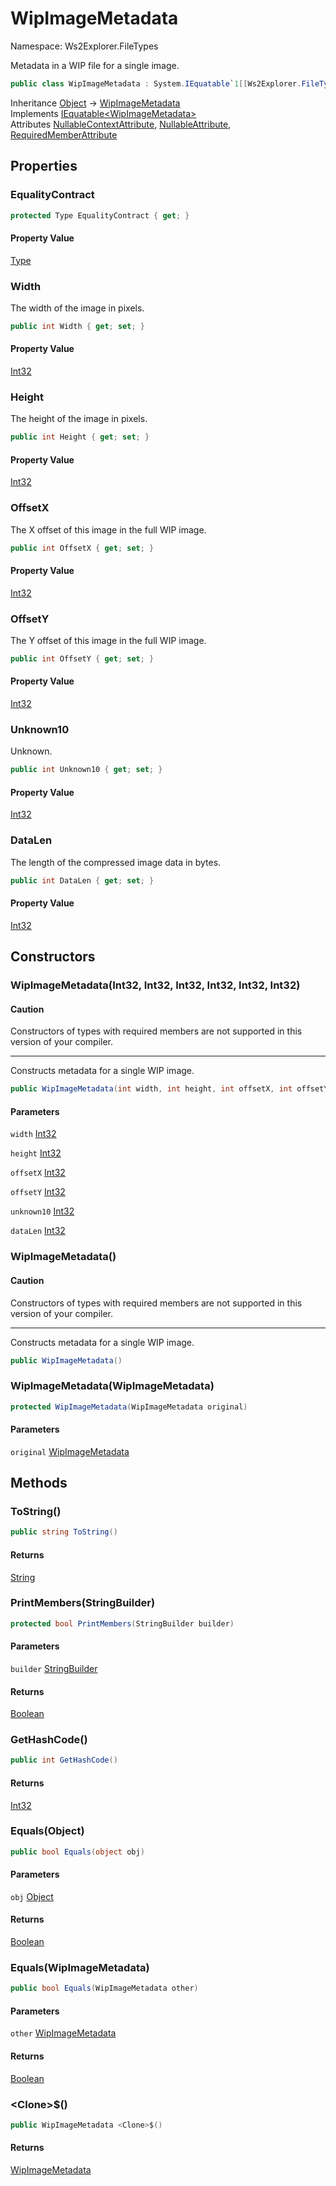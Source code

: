 # WipImageMetadata

Namespace: Ws2Explorer.FileTypes

Metadata in a WIP file for a single image.

```csharp
public class WipImageMetadata : System.IEquatable`1[[Ws2Explorer.FileTypes.WipImageMetadata, Ws2Explorer, Version=1.0.0.0, Culture=neutral, PublicKeyToken=null]]
```

Inheritance [Object](https://docs.microsoft.com/en-us/dotnet/api/system.object) → [WipImageMetadata](./ws2explorer.filetypes.wipimagemetadata.md)<br>
Implements [IEquatable&lt;WipImageMetadata&gt;](https://docs.microsoft.com/en-us/dotnet/api/system.iequatable-1)<br>
Attributes [NullableContextAttribute](https://docs.microsoft.com/en-us/dotnet/api/system.runtime.compilerservices.nullablecontextattribute), [NullableAttribute](https://docs.microsoft.com/en-us/dotnet/api/system.runtime.compilerservices.nullableattribute), [RequiredMemberAttribute](https://docs.microsoft.com/en-us/dotnet/api/system.runtime.compilerservices.requiredmemberattribute)

## Properties

### **EqualityContract**

```csharp
protected Type EqualityContract { get; }
```

#### Property Value

[Type](https://docs.microsoft.com/en-us/dotnet/api/system.type)<br>

### **Width**

The width of the image in pixels.

```csharp
public int Width { get; set; }
```

#### Property Value

[Int32](https://docs.microsoft.com/en-us/dotnet/api/system.int32)<br>

### **Height**

The height of the image in pixels.

```csharp
public int Height { get; set; }
```

#### Property Value

[Int32](https://docs.microsoft.com/en-us/dotnet/api/system.int32)<br>

### **OffsetX**

The X offset of this image in the full WIP image.

```csharp
public int OffsetX { get; set; }
```

#### Property Value

[Int32](https://docs.microsoft.com/en-us/dotnet/api/system.int32)<br>

### **OffsetY**

The Y offset of this image in the full WIP image.

```csharp
public int OffsetY { get; set; }
```

#### Property Value

[Int32](https://docs.microsoft.com/en-us/dotnet/api/system.int32)<br>

### **Unknown10**

Unknown.

```csharp
public int Unknown10 { get; set; }
```

#### Property Value

[Int32](https://docs.microsoft.com/en-us/dotnet/api/system.int32)<br>

### **DataLen**

The length of the compressed image data in bytes.

```csharp
public int DataLen { get; set; }
```

#### Property Value

[Int32](https://docs.microsoft.com/en-us/dotnet/api/system.int32)<br>

## Constructors

### **WipImageMetadata(Int32, Int32, Int32, Int32, Int32, Int32)**

#### Caution

Constructors of types with required members are not supported in this version of your compiler.

---

Constructs metadata for a single WIP image.

```csharp
public WipImageMetadata(int width, int height, int offsetX, int offsetY, int unknown10, int dataLen)
```

#### Parameters

`width` [Int32](https://docs.microsoft.com/en-us/dotnet/api/system.int32)<br>

`height` [Int32](https://docs.microsoft.com/en-us/dotnet/api/system.int32)<br>

`offsetX` [Int32](https://docs.microsoft.com/en-us/dotnet/api/system.int32)<br>

`offsetY` [Int32](https://docs.microsoft.com/en-us/dotnet/api/system.int32)<br>

`unknown10` [Int32](https://docs.microsoft.com/en-us/dotnet/api/system.int32)<br>

`dataLen` [Int32](https://docs.microsoft.com/en-us/dotnet/api/system.int32)<br>

### **WipImageMetadata()**

#### Caution

Constructors of types with required members are not supported in this version of your compiler.

---

Constructs metadata for a single WIP image.

```csharp
public WipImageMetadata()
```

### **WipImageMetadata(WipImageMetadata)**

```csharp
protected WipImageMetadata(WipImageMetadata original)
```

#### Parameters

`original` [WipImageMetadata](./ws2explorer.filetypes.wipimagemetadata.md)<br>

## Methods

### **ToString()**

```csharp
public string ToString()
```

#### Returns

[String](https://docs.microsoft.com/en-us/dotnet/api/system.string)<br>

### **PrintMembers(StringBuilder)**

```csharp
protected bool PrintMembers(StringBuilder builder)
```

#### Parameters

`builder` [StringBuilder](https://docs.microsoft.com/en-us/dotnet/api/system.text.stringbuilder)<br>

#### Returns

[Boolean](https://docs.microsoft.com/en-us/dotnet/api/system.boolean)<br>

### **GetHashCode()**

```csharp
public int GetHashCode()
```

#### Returns

[Int32](https://docs.microsoft.com/en-us/dotnet/api/system.int32)<br>

### **Equals(Object)**

```csharp
public bool Equals(object obj)
```

#### Parameters

`obj` [Object](https://docs.microsoft.com/en-us/dotnet/api/system.object)<br>

#### Returns

[Boolean](https://docs.microsoft.com/en-us/dotnet/api/system.boolean)<br>

### **Equals(WipImageMetadata)**

```csharp
public bool Equals(WipImageMetadata other)
```

#### Parameters

`other` [WipImageMetadata](./ws2explorer.filetypes.wipimagemetadata.md)<br>

#### Returns

[Boolean](https://docs.microsoft.com/en-us/dotnet/api/system.boolean)<br>

### **&lt;Clone&gt;$()**

```csharp
public WipImageMetadata <Clone>$()
```

#### Returns

[WipImageMetadata](./ws2explorer.filetypes.wipimagemetadata.md)<br>
